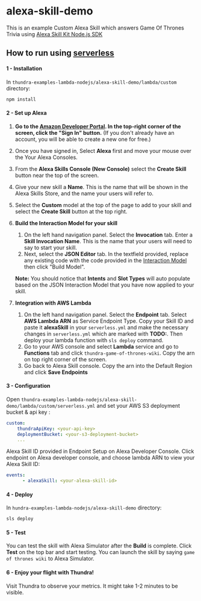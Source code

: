# alexa-skill-demo
This is an example Custom Alexa Skill which answers Game Of Thrones Trivia using [Alexa Skill Kit Node.js SDK](https://github.com/alexa/alexa-skills-kit-sdk-for-nodejs)


## How to run using [serverless](https://serverless.com/)

#### 1 - Installation

In `thundra-examples-lambda-nodejs/alexa-skill-demo/lambda/custom` directory:

```bash
npm install
```
#### 2 - Set up Alexa 

1.  **Go to the [Amazon Developer Portal](http://developer.amazon.com).  In the top-right corner of the screen, click the "Sign In" button.**
(If you don't already have an account, you will be able to create a new one for free.)

2.  Once you have signed in, Select **Alexa** first and move your mouse over the Your Alexa Consoles.

3.  From the **Alexa Skills Console (New Console)** select the **Create Skill** button near the top of the screen.

4. Give your new skill a **Name**. This is the name that will be shown in the Alexa Skills Store, and the name your users will refer to.

5. Select the **Custom** model at the top of the page to add to your skill and select the **Create Skill** button at the top right.

6. **Build the Interaction Model for your skill**
	1. On the left hand navigation panel. Select the **Invocation** tab. Enter a **Skill Invocation Name**. This is the name that your users will need to say to start your skill.
	2. Next, select the **JSON Editor** tab. In the textfield provided, replace any existing code with the code provided in the [Interaction Model](./models) then click "Build Model".

	**Note:** You should notice that **Intents** and **Slot Types** will auto populate based on the JSON Interaction Model that you have now applied to your skill. 

7. **Integration with AWS Lambda**
    1. On the left hand navigation panel. Select the **Endpoint** tab. Select  **AWS Lambda ARN** as Service Endpoint Type. Copy your Skill ID and paste it **alexaSkill** in your `serverless.yml` and make the necessary changes in `serverless.yml` which are marked with **TODO:**. Then deploy your lambda function with `sls deploy` command. 
    2. Go to your AWS console and select **Lambda** service and go to **Functions** tab and click `thundra-game-of-thrones-wiki`. Copy the arn on top right corner of the screen.
    3. Go back to Alexa Skill console. Copy the arn into the Default Region and click **Save Endpoints**

#### 3 - Configuration

Open `thundra-examples-lambda-nodejs/alexa-skill-demo/lambda/custom/serverless.yml` and set your AWS S3 deployment bucket & api key :

```yml
custom:
    thundraApiKey: <your-api-key>
    deploymentBucket: <your-s3-deployment-bucket>
    ...
```
Alexa Skill ID provided in Endpoint Setup on Alexa Developer Console.
Click endpoint on Alexa developer console, and choose lambda ARN to view your Alexa Skill ID:
```yml
events:
      - alexaSkill: <your-alexa-skill-id>
```


#### 4 - Deploy

In `hundra-examples-lambda-nodejs/alexa-skill-demo` directory:

```bash
sls deploy
```

#### 5 - Test

You can test the skill with Alexa Simulator after the **Build** is complete. Click **Test** on the top bar and start testing. You can launch the skill by saying `game of thrones wiki` to Alexa Simulator.

#### 6 - Enjoy your flight with Thundra!

Visit Thundra to observe your metrics. It might take 1-2 minutes to be visible.